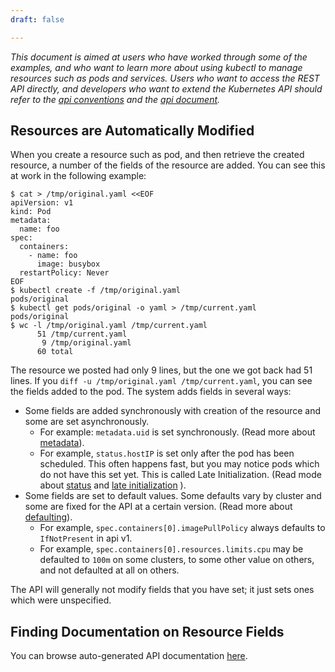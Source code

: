 ```yaml
---
draft: false

---
```

*This document is aimed at users who have worked through some of the examples,
and who want to learn more about using kubectl to manage resources such
as pods and services.  Users who want to access the REST API directly,
and developers who want to extend the Kubernetes API should
refer to the [api conventions](https://github.com/kubernetes/kubernetes/tree/{{page.githubbranch}}/docs/devel/api-conventions.md) and
the [api document](/docs/api/).*

## Resources are Automatically Modified

When you create a resource such as pod, and then retrieve the created
resource, a number of the fields of the resource are added.
You can see this at work in the following example:

```shell
$ cat > /tmp/original.yaml <<EOF
apiVersion: v1
kind: Pod
metadata:
  name: foo
spec:
  containers:
    - name: foo
      image: busybox
  restartPolicy: Never
EOF
$ kubectl create -f /tmp/original.yaml
pods/original
$ kubectl get pods/original -o yaml > /tmp/current.yaml
pods/original
$ wc -l /tmp/original.yaml /tmp/current.yaml
      51 /tmp/current.yaml
       9 /tmp/original.yaml
      60 total
```

The resource we posted had only 9 lines, but the one we got back had 51 lines.
If you `diff -u /tmp/original.yaml /tmp/current.yaml`, you can see the fields added to the pod.
The system adds fields in several ways:

  - Some fields are added synchronously with creation of the resource and some are set asynchronously.
    - For example: `metadata.uid` is set synchronously.  (Read more about [metadata](https://github.com/kubernetes/kubernetes/tree/{{page.githubbranch}}/docs/devel/api-conventions.md#metadata)).
    - For example, `status.hostIP` is set only after the pod has been scheduled.  This often happens fast, but you may notice pods which do not have this set yet.  This is called Late Initialization.  (Read mode about [status](https://github.com/kubernetes/kubernetes/tree/{{page.githubbranch}}/docs/devel/api-conventions.md#spec-and-status) and [late initialization](https://github.com/kubernetes/kubernetes/tree/{{page.githubbranch}}/docs/devel/api-conventions.md#late-initialization) ).
  - Some fields are set to default values.  Some defaults vary by cluster and some are fixed for the API at a certain version.  (Read more about [defaulting](https://github.com/kubernetes/kubernetes/tree/{{page.githubbranch}}/docs/devel/api-conventions.md#defaulting)).
    - For example, `spec.containers[0].imagePullPolicy` always defaults to `IfNotPresent` in api v1.
    - For example, `spec.containers[0].resources.limits.cpu` may be defaulted to  `100m` on some clusters, to some other value on others, and not defaulted at all on others.
    
The API will generally not modify fields that you have set; it just sets ones which were unspecified.

## Finding Documentation on Resource Fields

You can browse auto-generated API documentation [here](/docs/api/).
